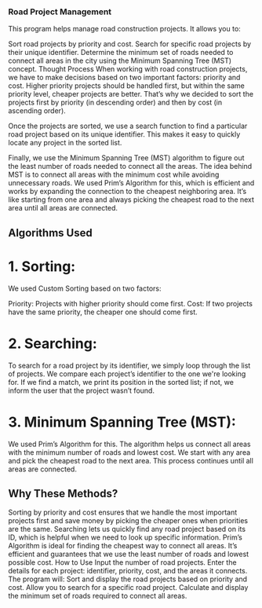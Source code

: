 ### Road Project Management
This program helps manage road construction projects. It allows you to:

Sort road projects by priority and cost.
Search for specific road projects by their unique identifier.
Determine the minimum set of roads needed to connect all areas in the city using the Minimum Spanning Tree (MST) concept.
Thought Process
When working with road construction projects, we have to make decisions based on two important factors: priority and cost. Higher priority projects should be handled first, but within the same priority level, cheaper projects are better. That’s why we decided to sort the projects first by priority (in descending order) and then by cost (in ascending order).

Once the projects are sorted, we use a search function to find a particular road project based on its unique identifier. This makes it easy to quickly locate any project in the sorted list.

Finally, we use the Minimum Spanning Tree (MST) algorithm to figure out the least number of roads needed to connect all the areas. The idea behind MST is to connect all areas with the minimum cost while avoiding unnecessary roads. We used Prim’s Algorithm for this, which is efficient and works by expanding the connection to the cheapest neighboring area. It’s like starting from one area and always picking the cheapest road to the next area until all areas are connected.

## Algorithms Used
# 1. Sorting:
We used Custom Sorting based on two factors:

Priority: Projects with higher priority should come first.
Cost: If two projects have the same priority, the cheaper one should come first.

# 2. Searching:
To search for a road project by its identifier, we simply loop through the list of projects. We compare each project’s identifier to the one we're looking for. If we find a match, we print its position in the sorted list; if not, we inform the user that the project wasn’t found.

# 3. Minimum Spanning Tree (MST):
We used Prim’s Algorithm for this. The algorithm helps us connect all areas with the minimum number of roads and lowest cost. We start with any area and pick the cheapest road to the next area. This process continues until all areas are connected.

## Why These Methods?
Sorting by priority and cost ensures that we handle the most important projects first and save money by picking the cheaper ones when priorities are the same.
Searching lets us quickly find any road project based on its ID, which is helpful when we need to look up specific information.
Prim’s Algorithm is ideal for finding the cheapest way to connect all areas. It’s efficient and guarantees that we use the least number of roads and lowest possible cost.
How to Use
Input the number of road projects.
Enter the details for each project: identifier, priority, cost, and the areas it connects.
The program will:
Sort and display the road projects based on priority and cost.
Allow you to search for a specific road project.
Calculate and display the minimum set of roads required to connect all areas.
